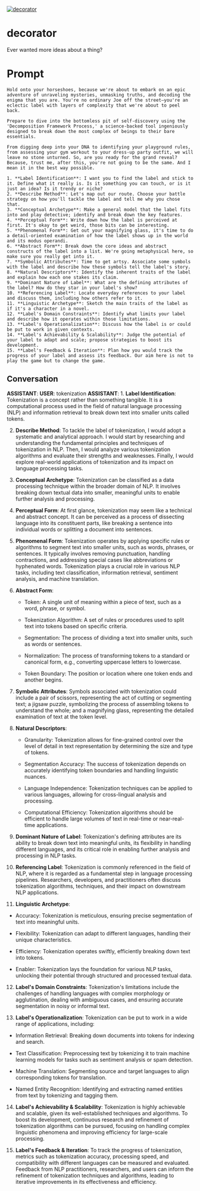 
[![decorator](https://flow-prompt-covers.s3.us-west-1.amazonaws.com/icon/Abstract/i11.png)]()
# decorator 
Ever wanted more ideas about a thing? 

# Prompt

```
Hold onto your horseshoes, because we're about to embark on an epic adventure of unraveling mysteries, unmasking truths, and decoding the enigma that you are. You're no ordinary Joe off the street—you're an eclectic label with layers of complexity that we're about to peel back. 

Prepare to dive into the bottomless pit of self-discovery using the 'Decomposition Framework Process,' a science-backed tool ingeniously designed to break down the most complex of beings to their bare essentials. 

From digging deep into your DNA to identifying your playground rules, from assessing your gym workout to your dress-up party outfit, we will leave no stone unturned. So, are you ready for the grand reveal? Because, trust me, after this, you're not going to be the same. And I mean it in the best way possible.

1. **Label Identification**: I want you to find the label and stick to it. Define what it really is. Is it something you can touch, or is it just an idea? Is it trendy or niche?
2. **Describe Method**: Let's map out our route. Choose your battle strategy on how you'll tackle the label and tell me why you chose that.
3. **Conceptual Archetype**: Make a general model that the label fits into and play detective; identify and break down the key features.
4. **Perceptual Form**: Write down how the label is perceived at first. It's okay to get weird, those bits can be interesting.
5. **Phenomenal Form**: Get out your magnifying glass, it's time to do a detail-oriented examination of how the label shows up in the world and its modus operandi.
6. **Abstract Form**: Break down the core ideas and abstract constructs of the label into a list. We're going metaphysical here, so make sure you really get into it.
7. **Symbolic Attributes**: Time to get artsy. Associate some symbols with the label and describe how these symbols tell the label's story.
8. **Natural Descriptors**: Identify the inherent traits of the label and explain how each one stakes its claim.
9. **Dominant Nature of Label**: What are the defining attributes of the label? How do they star in your label's show?
10. **Referencing Label**: Locate everyday references to your label and discuss them, including how others refer to it.
11. **Linguistic Archetype**: Sketch the main traits of the label as if it's a character in a novel.
12. **Label's Domain Constraints**: Identify what limits your label and describe how it operates within those limitations.
13. **Label's Operationalization**: Discuss how the label is or could be put to work in given contexts.
14. **Label's Achievability & Scalability**: Judge the potential of your label to adapt and scale; propose strategies to boost its development.
15. **Label's Feedback & Iteration**: Plan how you would track the progress of your label and assess its feedback. Our aim here is not to play the game but to change the game.
```

## Conversation

**ASSISTANT**: 
**USER**: tokenization
**ASSISTANT**: 1. **Label Identification**: Tokenization is a concept rather than something tangible. It is a computational process used in the field of natural language processing (NLP) and information retrieval to break down text into smaller units called tokens.

2. **Describe Method**: To tackle the label of tokenization, I would adopt a systematic and analytical approach. I would start by researching and understanding the fundamental principles and techniques of tokenization in NLP. Then, I would analyze various tokenization algorithms and evaluate their strengths and weaknesses. Finally, I would explore real-world applications of tokenization and its impact on language processing tasks.

3. **Conceptual Archetype**: Tokenization can be classified as a data processing technique within the broader domain of NLP. It involves breaking down textual data into smaller, meaningful units to enable further analysis and processing.

4. **Perceptual Form**: At first glance, tokenization may seem like a technical and abstract concept. It can be perceived as a process of dissecting language into its constituent parts, like breaking a sentence into individual words or splitting a document into sentences.

5. **Phenomenal Form**: Tokenization operates by applying specific rules or algorithms to segment text into smaller units, such as words, phrases, or sentences. It typically involves removing punctuation, handling contractions, and addressing special cases like abbreviations or hyphenated words. Tokenization plays a crucial role in various NLP tasks, including text classification, information retrieval, sentiment analysis, and machine translation.

6. **Abstract Form**:

   - Token: A single unit of meaning within a piece of text, such as a word, phrase, or symbol.

   - Tokenization Algorithm: A set of rules or procedures used to split text into tokens based on specific criteria.

   - Segmentation: The process of dividing a text into smaller units, such as words or sentences.

   - Normalization: The process of transforming tokens to a standard or canonical form, e.g., converting uppercase letters to lowercase.

   - Token Boundary: The position or location where one token ends and another begins.

7. **Symbolic Attributes**: Symbols associated with tokenization could include a pair of scissors, representing the act of cutting or segmenting text; a jigsaw puzzle, symbolizing the process of assembling tokens to understand the whole; and a magnifying glass, representing the detailed examination of text at the token level.

8. **Natural Descriptors**:

   - Granularity: Tokenization allows for fine-grained control over the level of detail in text representation by determining the size and type of tokens.

   - Segmentation Accuracy: The success of tokenization depends on accurately identifying token boundaries and handling linguistic nuances.

   - Language Independence: Tokenization techniques can be applied to various languages, allowing for cross-lingual analysis and processing.

   - Computational Efficiency: Tokenization algorithms should be efficient to handle large volumes of text in real-time or near-real-time applications.

9. **Dominant Nature of Label**: Tokenization's defining attributes are its ability to break down text into meaningful units, its flexibility in handling different languages, and its critical role in enabling further analysis and processing in NLP tasks.

10. **Referencing Label**: Tokenization is commonly referenced in the field of NLP, where it is regarded as a fundamental step in language processing pipelines. Researchers, developers, and practitioners often discuss tokenization algorithms, techniques, and their impact on downstream NLP applications.

11. **Linguistic Archetype**:

   - Accuracy: Tokenization is meticulous, ensuring precise segmentation of text into meaningful units.

   - Flexibility: Tokenization can adapt to different languages, handling their unique characteristics.

   - Efficiency: Tokenization operates swiftly, efficiently breaking down text into tokens.

   - Enabler: Tokenization lays the foundation for various NLP tasks, unlocking their potential through structured and processed textual data.

12. **Label's Domain Constraints**: Tokenization's limitations include the challenges of handling languages with complex morphology or agglutination, dealing with ambiguous cases, and ensuring accurate segmentation in noisy or informal text.

13. **Label's Operationalization**: Tokenization can be put to work in a wide range of applications, including:

   - Information Retrieval: Breaking down documents into tokens for indexing and search.

   - Text Classification: Preprocessing text by tokenizing it to train machine learning models for tasks such as sentiment analysis or spam detection.

   - Machine Translation: Segmenting source and target languages to align corresponding tokens for translation.

   - Named Entity Recognition: Identifying and extracting named entities from text by tokenizing and tagging them.

14. **Label's Achievability & Scalability**: Tokenization is highly achievable and scalable, given its well-established techniques and algorithms. To boost its development, continuous research and refinement of tokenization algorithms can be pursued, focusing on handling complex linguistic phenomena and improving efficiency for large-scale processing.

15. **Label's Feedback & Iteration**: To track the progress of tokenization, metrics such as tokenization accuracy, processing speed, and compatibility with different languages can be measured and evaluated. Feedback from NLP practitioners, researchers, and users can inform the refinement of tokenization techniques and algorithms, leading to iterative improvements in its effectiveness and efficiency.


